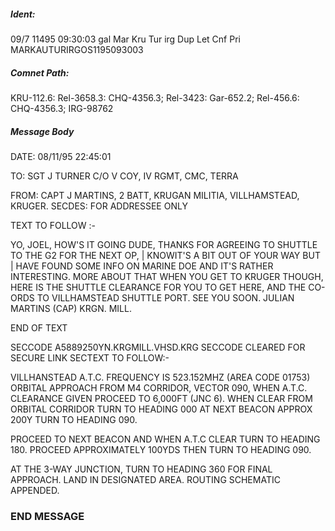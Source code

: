 ##### Ident:
09/7 11495 09:30:03 gal Mar Kru Tur irg Dup Let Cnf Pri
MARKAUTURIRGOS1195093003

##### Comnet Path:

KRU-112.6: Rel-3658.3: CHQ-4356.3; Rel-3423: Gar-652.2; Rel-456.6:
CHQ-4356.3; IRG-98762

##### Message Body 

DATE: 08/11/95 22:45:01

TO: SGT J TURNER C/O V COY, IV RGMT, CMC, TERRA

FROM: CAPT J MARTINS, 2 BATT, KRUGAN MILITIA, VILLHAMSTEAD, KRUGER.
SECDES: FOR ADDRESSEE ONLY

TEXT TO FOLLOW :-

YO, JOEL, HOW'S IT GOING DUDE, THANKS FOR AGREEING TO SHUTTLE TO THE
G2 FOR THE NEXT OP, | KNOWIT'S A BIT OUT OF YOUR WAY BUT | HAVE FOUND SOME
INFO ON MARINE DOE AND IT'S RATHER INTERESTING.
MORE ABOUT THAT WHEN YOU GET TO KRUGER THOUGH, HERE IS THE SHUTTLE
CLEARANCE FOR YOU TO GET HERE, AND THE CO-ORDS TO VILLHAMSTEAD SHUTTLE
PORT. SEE YOU SOON.
JULIAN MARTINS (CAP) KRGN. MILL.

END OF TEXT

SECCODE A5889250YN.KRGMILL.VHSD.KRG
SECCODE CLEARED FOR SECURE LINK
SECTEXT TO FOLLOW:-

VILLHANSTEAD A.T.C. FREQUENCY IS 523.152MHZ (AREA CODE 01753)
ORBITAL APPROACH FROM M4 CORRIDOR, VECTOR 090, WHEN A.T.C. CLEARANCE
GIVEN PROCEED TO 6,000FT (JNC 6). WHEN CLEAR FROM ORBITAL CORRIDOR TURN
TO HEADING 000
AT NEXT BEACON APPROX 200Y TURN TO HEADING 090.

PROCEED TO NEXT BEACON AND WHEN A.T.C CLEAR TURN TO HEADING 180.
PROCEED APPROXIMATELY 100YDS THEN TURN TO HEADING 090.

AT THE 3-WAY JUNCTION, TURN TO HEADING 360 FOR FINAL APPROACH. LAND IN
DESIGNATED AREA. ROUTING SCHEMATIC APPENDED.

 ### END MESSAGE
